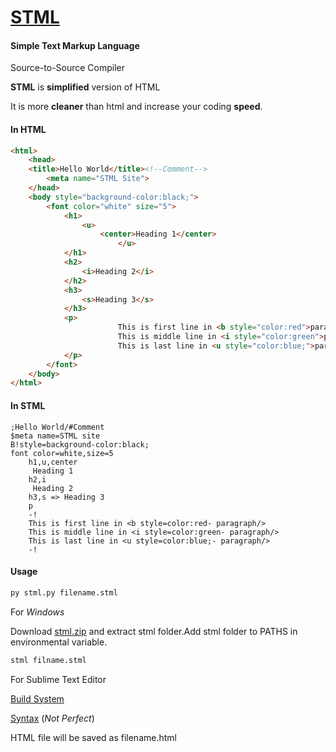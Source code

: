 # <u>**STML**</u>

#### Simple Text Markup Language

Source-to-Source Compiler

**STML** is **simplified** version of HTML

It is more **cleaner** than html and increase your coding **speed**. 

#### In HTML

``` html
<html>
	<head>
	<title>Hello World</title><!--Comment-->
        <meta name="STML Site">
	</head>
	<body style="background-color:black;">
		<font color="white" size="5">
			<h1>
				<u>
					<center>Heading 1</center>
              		  	</u>
			</h1>
			<h2>
				<i>Heading 2</i>
			</h2>
			<h3>
				<s>Heading 3</s>
			</h3>
			<p>
                		This is first line in <b style="color:red">paragraph</b><br>
                		This is middle line in <i style="color:green">paragraph</i><br>
                		This is last line in <u style="color:blue;">paragraph</u>
			</p>
		</font>
	</body>
</html>
```

#### In STML

```STML
;Hello World/#Comment
$meta name=STML site
B!style=background-color:black;
font color=white,size=5
	h1,u,center
	 Heading 1
	h2,i
	 Heading 2
	h3,s => Heading 3
	p
	-!
	This is first line in <b style=color:red- paragraph/>
	This is middle line in <i style=color:green- paragraph/>
	This is last line in <u style=color:blue;- paragraph/>
	-!
```

#### Usage

```bash
py stml.py filename.stml
```
For *Windows*

Download [stml.zip](https://drive.google.com/uc?export=download&id=1F_dwS92XnjJnBcbYYbkn5_W2z-3ky1mX) and extract stml folder.Add stml folder to PATHS in environmental variable.

```cmd
stml filname.stml
```
For Sublime Text Editor

[Build System](https://drive.google.com/uc?export=download&id=1wyzE7zZXEFoTzgcyTqkB3Un7_6VFoCOS)

[Syntax](https://gdurl.com/z1Cp/download)
(*Not Perfect*)

HTML file will be saved as filename.html

